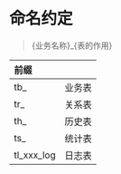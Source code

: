 # 命名约定

> {业务名称}_{表的作用}

| 前缀 |  | 
| :-----| :---- | 
| tb_ | 业务表 |
| tr_ | 关系表 |
| th_ | 历史表 |
| ts_ | 统计表 |
| tl_xxx_log | 日志表 |